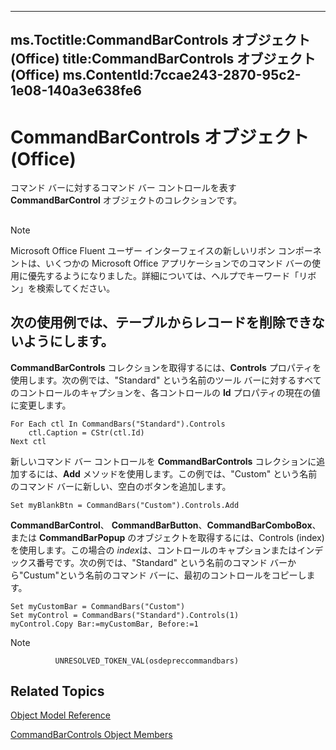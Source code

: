 

---
ms.Toctitle:CommandBarControls オブジェクト (Office)
title:CommandBarControls オブジェクト (Office)
ms.ContentId:7ccae243-2870-95c2-1e08-140a3e638fe6
---
# CommandBarControls オブジェクト (Office)




コマンド バーに対するコマンド バー コントロールを表す **CommandBarControl** オブジェクトのコレクションです。

## 

>[!NOTE]
>Microsoft Office Fluent ユーザー インターフェイスの新しいリボン コンポーネントは、いくつかの Microsoft Office アプリケーションでのコマンド バーの使用に優先するようになりました。詳細については、ヘルプでキーワード「リボン」を検索してください。





## 次の使用例では、テーブルからレコードを削除できないようにします。
**CommandBarControls** コレクションを取得するには、**Controls** プロパティを使用します。次の例では、"Standard" という名前のツール バーに対するすべてのコントロールのキャプションを、各コントロールの **Id** プロパティの現在の値に変更します。

```sourcecode
For Each ctl In CommandBars("Standard").Controls 
    ctl.Caption = CStr(ctl.Id) 
Next ctl
```




新しいコマンド バー コントロールを **CommandBarControls** コレクションに追加するには、**Add** メソッドを使用します。この例では、"Custom" という名前のコマンド バーに新しい、空白のボタンを追加します。

```sourcecode
Set myBlankBtn = CommandBars("Custom").Controls.Add
```




**CommandBarControl**、 **CommandBarButton**、**CommandBarComboBox**、または **CommandBarPopup** のオブジェクトを取得するには、Controls (index) を使用します。この場合の *index*は、コントロールのキャプションまたはインデックス番号です。次の例では、"Standard" という名前のコマンド バーから"Custum"という名前のコマンド バーに、最初のコントロールをコピーします。

```sourcecode
Set myCustomBar = CommandBars("Custom") 
Set myControl = CommandBars("Standard").Controls(1) 
myControl.Copy Bar:=myCustomBar, Before:=1
```




>[!NOTE]
>
              UNRESOLVED_TOKEN_VAL(osdepreccommandbars)
            





## Related Topics

[Object Model Reference](499c789a-aba2-0fad-649a-0ea964cd3b5e.md)

[CommandBarControls Object Members](b4db50d1-f693-d4a5-da6d-41c6f624bdd3.md)




